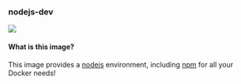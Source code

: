 ### nodejs-dev

[![](https://badge.imagelayers.io/stefanzweig/nodejs-dev:latest.svg)](https://imagelayers.io/?images=stefanzweig/nodejs-dev:latest 'Get your own badge on imagelayers.io')

#### What is this image?
This image provides a [nodejs](https://www.nodejs.org) environment, including [npm](https://www.npmjs.com) for all your Docker needs!